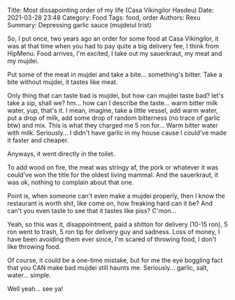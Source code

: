 Title: Most dissapointing order of my life (Casa Vikingilor Hasdeu)
Date: 2021-03-28 23:48
Category: Food
Tags: food, order
Authors: Rexu
Summary: Depressing garlic sauce (mujdeiul trist)

So, I put once, two years ago an order for some food at Casa Vikingilor, it was at that time when you had to pay quite a big delivery fee, I think from HipMenu.
Food arrives, I'm excited, I take out my sauerkraut, my meat and my mujdei.

Put some of the meat in mujdei and take a bite... something's bitter. Take a bite without mujdei, it tastes like meat.

Only thing that can taste bad is mujdei, but how can mujdei taste bad? let's take a sip, shall we? hm... how can I describe the taste... warm bitter milk water, yup, that's it.
I mean, imagine, take a little vessel, add warm water, put a drop of milk, add some drop of random bitterness (no trace of garlic btw) and mix.
This is what they charged me 5 ron for... Warm bitter water with milk. Seriously... I didn't have garlic in my house cause I could've made it faster and cheaper.

Anyways, it went directly in the toilet.

To add wood on fire, the meat was stringy af, the pork or whatever it was could've won the title for the oldest living mammal.
And the sauerkraut, it was ok, nothing to complain about that one.

Point is, when someone can't even make a mujdei properly, then I know the restaurant is worth shit, like come on, how freaking hard can it be? And can't you even taste to see that it tastes like piss? C'mon...

Yeah, so this was it, disappointment, paid a shitton for delivery (10-15 ron), 5 ron went to trash, 5 ron tip for delivery guy and sadness. Loss of money, I have been avoiding them ever since, I'm scared of throwing food, I don't like throwing food.

Of course, it could be a one-time mistake, but for me the eye boggling fact that you CAN make bad mujdei still haunts me. Seriously... garlic, salt, water... simple.

Well yeah... see ya!
